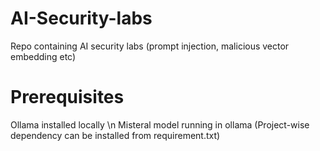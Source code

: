 # AI-Security-labs
Repo containing AI security labs (prompt injection, malicious vector embedding etc)


# Prerequisites
Ollama installed locally \n
Misteral model running in ollama
(Project-wise dependency can be installed from requirement.txt)
